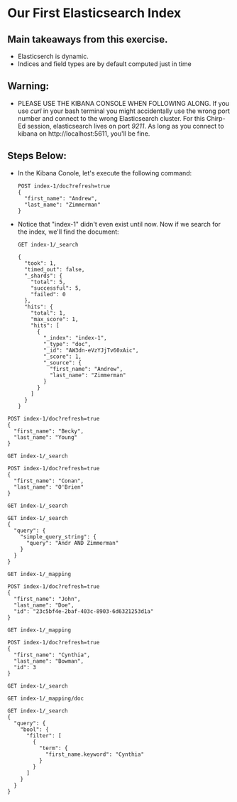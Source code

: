 # Our First Elasticsearch Index

## Main takeaways from this exercise.
  - Elasticserch is dynamic.
  - Indices and field types are by default computed just in time

## Warning:
  - PLEASE USE THE KIBANA CONSOLE WHEN FOLLOWING ALONG.  If you use *curl* in your bash terminal you might accidentally use the wrong port number and connect to the wrong Elasticsearch cluster.  For this Chirp-Ed session, elasticsearch lives on port *9211*.  As long as you connect to kibana on http://localhost:5611, you'll be fine.

## Steps Below:

- In the Kibana Conole, let's execute the following command:

  ```
  POST index-1/doc?refresh=true
  {
    "first_name": "Andrew",
    "last_name": "Zimmerman"
  }
  ```

- Notice that "index-1" didn't even exist until now.  Now if we search for the index, we'll find the document:

  ```
  GET index-1/_search
  ```

  ```
  {
    "took": 1,
    "timed_out": false,
    "_shards": {
      "total": 5,
      "successful": 5,
      "failed": 0
    },
    "hits": {
      "total": 1,
      "max_score": 1,
      "hits": [
        {
          "_index": "index-1",
          "_type": "doc",
          "_id": "AW3dn-eVzYJjTv60xAic",
          "_score": 1,
          "_source": {
            "first_name": "Andrew",
            "last_name": "Zimmerman"
          }
        }
      ]
    }
  }
  ```

```
POST index-1/doc?refresh=true
{
  "first_name": "Becky",
  "last_name": "Young"
}

GET index-1/_search

POST index-1/doc?refresh=true
{
  "first_name": "Conan",
  "last_name": "O'Brien"
}

GET index-1/_search

GET index-1/_search
{
  "query": {
    "simple_query_string": {
      "query": "Andr AND Zimmerman"
    }
  }
}

GET index-1/_mapping

POST index-1/doc?refresh=true
{
  "first_name": "John",
  "last_name": "Doe",
  "id": "23c5bf4e-2baf-403c-8903-6d6321253d1a"
}

GET index-1/_mapping

POST index-1/doc?refresh=true
{
  "first_name": "Cynthia",
  "last_name": "Bowman",
  "id": 3
}

GET index-1/_search

GET index-1/_mapping/doc

GET index-1/_search
{
  "query": {
    "bool": {
      "filter": [
        {
          "term": {
            "first_name.keyword": "Cynthia"
          }
        }
      ]
    }
  }
}
```
